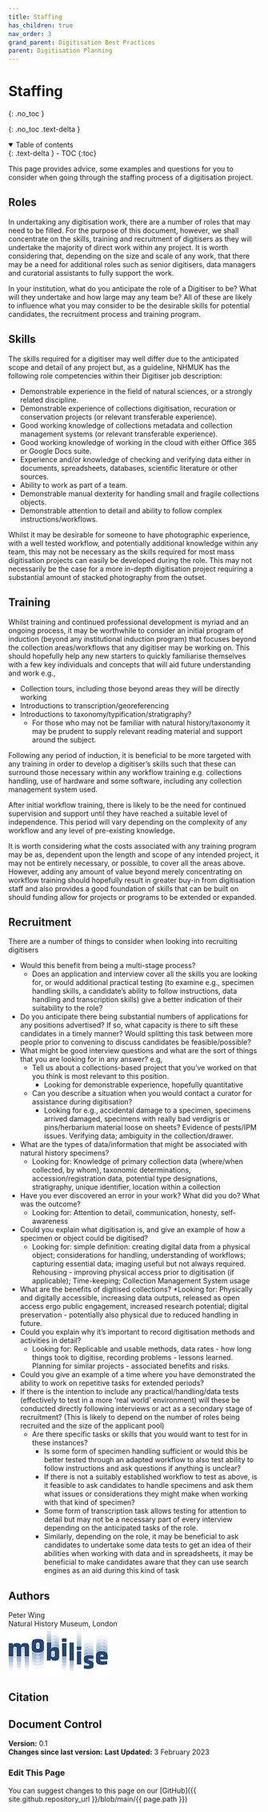 ```yaml
---
title: Staffing
has_children: true
nav_order: 3
grand_parent: Digitisation Best Practices
parent: Digitisation Planning
---
```


# Staffing
{: .no_toc }

  {: .no_toc .text-delta }
<details open markdown="block">
  <summary>
    Table of contents
  </summary>
  {: .text-delta }
- TOC
{:toc}
</details>

This page provides advice, some examples and questions for you to consider when going through the staffing process of a digitisation project.

## Roles

In undertaking any digitisation work, there are a number of roles that may need to be filled. For the purpose of this document, however, we shall concentrate on the skills, training and recruitment
of digitisers as they will undertake the majority of direct work within any project. It is worth considering that, depending on the size and scale of any work, that there may be a need for additional
roles such as senior digitisers, data managers and curatorial assistants to fully support the work.

In your institution, what do you anticipate the role of a Digitiser to be? What will they undertake and how large may any team be? All of these are likely to influence what you may consider to be the
desirable skills for potential candidates, the recruitment process and training program.

## Skills

The skills required for a digitiser may well differ due to the anticipated scope and detail of any project but, as a guideline, NHMUK has the following role competencies within their Digitiser job description:
* Demonstrable experience in the field of natural sciences, or a strongly related discipline.
* Demonstrable experience of collections digitisation, recuration or conservation projects (or relevant transferable experience).
* Good working knowledge of collections metadata and collection management systems (or relevant transferable experience).
* Good working knowledge of working in the cloud with either Office 365 or Google Docs suite.
* Experience and/or knowledge of checking and verifying data either in documents, spreadsheets, databases, scientific literature or other sources.
* Ability to work as part of a team.
* Demonstrable manual dexterity for handling small and fragile collections objects.
* Demonstrable attention to detail and ability to follow complex instructions/workflows.

Whilst it may be desirable for someone to have photographic experience, with a well tested workflow, and potentially additional knowledge within any team, this may not be necessary as the skills required for most mass 
digitisation projects can easily be developed during the role. This may not necessarily be the case for a more in-depth digitisation project requiring a substantial amount of stacked photography from the outset.

## Training

Whilst training and continued professional development is myriad and an ongoing process, it may be worthwhile to consider an initial program of induction (beyond any institutional induction program) that focuses beyond
the collection areas/workflows that any digitiser may be working on. This should hopefully help any new starters to quickly familiarise themselves with a few key individuals and concepts that will aid future 
understanding and work e.g.,
* Collection tours, including those beyond areas they will be directly working
* Introductions to transcription/georeferencing
* Introductions to taxonomy/typification/stratigraphy?
	* For those who may not be familiar with natural history/taxonomy it may be prudent to supply relevant reading material and support around the subject.
	
Following any period of induction, it is beneficial to be more targeted with any training in order to develop a digitiser’s skills such that these can surround those necessary within any workflow training 
e.g. collections handling, use of hardware and some software, including any collection management system used. 

After initial workflow training, there is likely to be the need for continued supervision and support until they have reached a suitable level of independence. This period will vary depending on the complexity of any
workflow and any level of pre-existing knowledge.

It is worth considering what the costs associated with any training program may be as, dependent upon the length and scope of any intended project, it may not be entirely necessary, or possible, to cover all the areas above.
However, adding any amount of value beyond merely concentrating on workflow training should hopefully result in greater buy-in from digitisation staff and also provides a good foundation of skills that can be built on should funding allow for projects or programs to be extended or expanded.

## Recruitment

There are a number of things to consider when looking into recruiting digitisers
* Would this benefit from being a multi-stage process?
	* Does an application and interview cover all the skills you are looking for, or would additional practical testing (to examine e.g., specimen handling skills, a candidate’s ability to follow instructions, data handling and transcription skills) give a better indication of their suitability to the role?
* Do you anticipate there being substantial numbers of applications for any positions advertised? If so, what capacity is there to sift these candidates in a timely manner? Would splitting this task between more people prior to convening to discuss candidates be feasible/possible?
* What might be good interview questions and what are the sort of things that you are looking for in any answer? e.g,
	* Tell us about a collections-based project that you’ve worked on that you think is most relevant to this position.
		* Looking for demonstrable experience, hopefully quantitative
	* Can you describe a situation when you would contact a curator for assistance during digitisation?
		* Looking for e.g., accidental damage to a specimen, specimens arrived damaged, specimens with really bad verdigris or pins/herbarium material loose on sheets? Evidence of pests/IPM issues. Verifying data; ambiguity in the collection/drawer.
* What are the types of data/information that might be associated with natural history specimens?
	* Looking for: Knowledge of primary collection data (where/when collected, by whom), taxonomic determinations, accession/registration data, potential type designations, stratigraphy, unique identifier, location within a collection
* Have you ever discovered an error in your work? What did you do? What was the outcome?
	* Looking for: Attention to detail, communication, honesty, self-awareness
* Could you explain what digitisation is, and give an example of how a specimen or object could be digitised?
	* Looking for: simple definition: creating digital data from a physical object; considerations for handling, understanding of workflows; capturing essential data; imaging useful but not always required. Rehousing - improving physical access prior to digitisation (if applicable); Time-keeping; Collection Management System usage
* What are the benefits of digitised collections?
	*Looking for: Physically and digitally accessible, increasing data outputs, released as open access ergo public engagement, increased research potential; digital preservation - potentially also physical due to reduced handling in future.
* Could you explain why it’s important to record digitisation methods and activities in detail?
	* Looking for: Replicable and usable methods, data rates - how long things took to digitise, recording problems - lessons learned. Planning for similar projects - associated benefits and risks.
* Could you give an example of a time where you have demonstrated the ability to work on repetitive tasks for extended periods?
* If there is the intention to include any practical/handling/data tests (effectively to test in a more ‘real world’ environment) will these be conducted directly following interviews or act as a secondary stage of recruitment? (This is likely to depend on the number of roles being recruited and the size of the applicant pool)
	* Are there specific tasks or skills that you would want to test for in these instances?
		* Is some form of specimen handling sufficient or would this be better tested through an adapted workflow to also test ability to follow instructions and ask questions if anything is unclear?
		* If there is not a suitably established workflow to test as above, is it feasible to ask candidates to handle specimens and ask them what issues or considerations they might make when working with that kind of specimen?
		* Some form of transcription task allows testing for attention to detail but may not be a necessary part of every interview depending on the anticipated tasks of the role.
		* Similarly, depending on the role, it may be beneficial to ask candidates to undertake some data tests to get an idea of their abilities when working with data and in spreadsheets, it may be beneficial to make candidates aware that they can use search engines as an aid during this kind of task

## Authors
Peter Wing\
Natural History Museum, London \
![Cost Mobilise Logo](/images/Logos/Mobilise.png)

## Citation

## Document Control
**Version:** 0.1\
**Changes since last version:**
**Last Updated:** 3 February 2023

### Edit This Page
You can suggest changes to this page on our [GitHub]({{ site.github.repository_url }}/blob/main/{{ page.path }})
